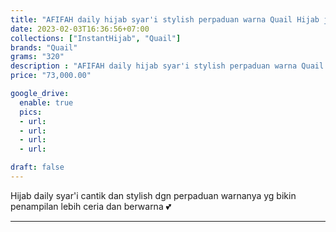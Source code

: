 ```yaml
---
title: "AFIFAH daily hijab syar'i stylish perpaduan warna Quail Hijab jersey"
date: 2023-02-03T16:36:56+07:00
collections: ["InstantHijab", "Quail"]
brands: "Quail"
grams: "320"
description : "AFIFAH daily hijab syar'i stylish perpaduan warna Quail Hijab jersey"
price: "73,000.00"

google_drive:
  enable: true
  pics:
  - url: 
  - url: 
  - url: 
  - url: 

draft: false
---
```


Hijab daily syar'i cantik dan stylish dgn perpaduan warnanya yg bikin penampilan lebih ceria dan berwarna 💕     

----------    
 
